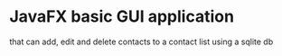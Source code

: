 # JavaFX basic GUI application 
that can add, edit and delete contacts to a contact list using a sqlite db
